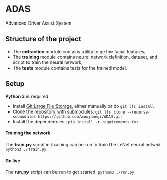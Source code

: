 # ADAS
Advanced Driver Assist System

## Structure of the project

- The **extraction** module contains utility to ge the facial features;
- The **training** module contains neural network definition, dataset, and script to train the neural network;
- The **tests** module contains tests for the trained model.

## Setup

**Python 3** is required.

- Install [Git Large File Storage](https://git-lfs.github.com/), either manually or do `git lfs install` 
- Clone the repository with submodules: `git lfs clone --recurse-submodules https://github.com/anujanegi/ADAS.git`
- Install the dependencies : `pip install -r requirements.txt`.

#### Training the network
The **train.py** script in /training can be run to train the LeNet neural netwok.
`python3 ./train.py`

#### Go live 
The **run.py** script can be run to get started.
`python3 ./run.py`
